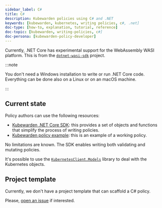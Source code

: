```yaml
---
sidebar_label: C#
title: C#
description: Kubewarden policies using C# and .NET
keywords: [kubewarden, kubernetes, writing policies, c#, .net]
doc-type: [how-to, explanation, tutorial, reference]
doc-topic: [kubewarden, writing-policies, c#]
doc-persona: [kubewarden-policy-developer]
---
```


Currently, .NET Core has experimental support for the WebAssembly WASI platform.
This is from the [`dotnet-wasi-sdk`](https://github.com/SteveSandersonMS/dotnet-wasi-sdk) project.

:::note

You don't need a Windows installation to write or run .NET Core code.
Everything can be done also on a Linux or on an macOS machine.

:::

## Current state

Policy authors can use the following resources:

- [Kubewarden .NET Core SDK](https://github.com/kubewarden/policy-sdk-dotnet):
this provides a set of objects and functions that simplify the process of writing policies.
- [Kubewarden policy example](https://github.com/kubewarden/policy-sdk-dotnet/tree/main/example):
this is an example of a working policy.

No limitations are known.
The SDK enables writing both validating and mutating policies.

It's possible to use the
[`KubernetesClient.Models`](https://www.nuget.org/packages/KubernetesClient.Models)
library to deal with the Kubernetes objects.

## Project template

Currently, we don't have a project template that can scaffold a C# policy.

Please, [open an issue](https://github.com/kubewarden/policy-sdk-dotnet/issues)
if interested.
